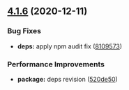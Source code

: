 ## [4.1.6](https://github.com/qiwi-forks/npm-run-all/compare/v4.1.5...v4.1.6) (2020-12-11)


### Bug Fixes

* **deps:** apply npm audit fix ([8109573](https://github.com/qiwi-forks/npm-run-all/commit/8109573770741bb2072a0ae4eab39be99bd18dfb))


### Performance Improvements

* **package:** deps revision ([520de50](https://github.com/qiwi-forks/npm-run-all/commit/520de50016a9e57fa7499765328ef25090de0084))
